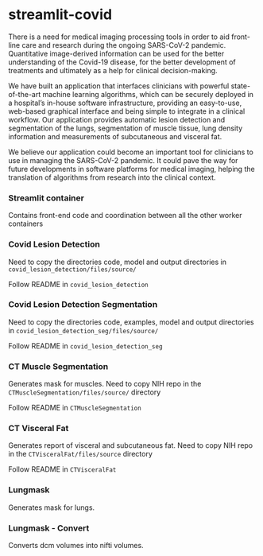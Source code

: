 # streamlit-covid

There is a need for medical imaging processing tools in order to aid front-line care and research during the ongoing SARS-CoV-2 pandemic. Quantitative image-derived information can be used for the better understanding of the Covid-19 disease, for the better development of treatments and ultimately as a help for clinical decision-making.

We have built an application that interfaces clinicians with powerful state- of-the-art machine learning algorithms, which can be securely deployed in a hospital’s in-house software infrastructure, providing an easy-to-use, web-based graphical interface and being simple to integrate in a clinical workflow. Our application provides automatic lesion detection and segmentation of the lungs, segmentation of muscle tissue, lung density information and measurements of subcutaneous and visceral fat.

We believe our application could become an important tool for clinicians to use in managing the SARS-CoV-2 pandemic. It could pave the way for future developments in software platforms for medical imaging, helping the translation of algorithms from research into the clinical context.


### Streamlit container
Contains front-end code and coordination between
    all the other worker containers
    
### Covid Lesion Detection
Need to copy the directories code, model and output directories in
    ```covid_lesion_detection/files/source/```
    
Follow README in ```covid_lesion_detection```
   
### Covid Lesion Detection Segmentation
Need to copy the directories code, examples, model and output directories in
    ```covid_lesion_detection_seg/files/source/```
    
Follow README in ```covid_lesion_detection_seg```

### CT Muscle Segmentation
Generates mask for muscles.
    Need to copy NIH repo in the ```CTMuscleSegmentation/files/source/``` directory
    
Follow README in ```CTMuscleSegmentation```

### CT Visceral Fat
   Generates report of visceral and subcutaneous fat.
    Need to copy NIH repo in the ```CTVisceralFat/files/source``` directory
    
Follow README in ```CTVisceralFat```

### Lungmask
Generates mask for lungs.

### Lungmask - Convert
Converts dcm volumes into nifti volumes.
